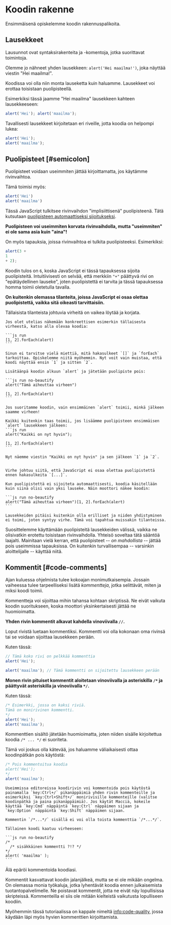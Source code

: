 # Koodin rakenne

Ensimmäisenä opiskelemme koodin rakennuspalikoita.

## Lausekkeet

Lausunnot ovat syntaksirakenteita ja -komentoja, jotka suorittavat toimintoja.

Olemme jo nähneet yhden lausekkeen: `alert('Hei maailma!')`, joka näyttää viestin "Hei maailma!".

Koodissa voi olla niin monta lauseketta kuin haluamme. Lausekkeet voi erottaa toisistaan puolipisteellä.

Esimerkiksi tässä jaamme "Hei maailma" lausekkeen kahteen lausekkeeseen:

```js run no-beautify
alert('Hei'); alert('maailma');
```

Tavallisesti lausekkeet kirjoitetaan eri riveille, jotta koodia on helpompi lukea:

```js run no-beautify
alert('Hei');
alert('maailma');
```

## Puolipisteet [#semicolon]

Puolipisteet voidaan useimmiten jättää kirjoittamatta, jos käytämme rivinvaihtoa.

Tämä toimisi myös:

```js run no-beautify
alert('Hei')
alert('maailma')
```

Tässä JavaScript tulkitsee rivinvaihdon "implisiittisenä" puolipisteenä. Tätä kutsutaan [puolipisteen automaattiseksi sijoitukseksi](https://tc39.github.io/ecma262/#sec-automatic-semicolon-insertion).

**Puolipisteen voi useimmiten korvata rivinvaihdolla, mutta "useimmiten" ei ole sama asia kuin "aina"!**

On myös tapauksia, joissa rivinvaihtoa ei tulkita puolipisteeksi. Esimerkiksi:

```js run no-beautify
alert(3 +
1
+ 2);
```

Koodin tulos on `6`, koska JavaScript ei tässä tapauksessa sijoita puolipisteitä. Intuitiivisesti on selvää, että merkkiin `"+"` päättyvä rivi on "epätäydellinen lauseke", joten puolipistettä ei tarvita ja tässä tapauksessa homma toimii oletetulla tavalla.

**On kuitenkin olemassa tilanteita, joissa JavaScript ei osaa olettaa puolipistettä, vaikka sitä oikeasti tarvittaisiin.**

Tällaisista tilanteista johtuvia virheitä on vaikea löytää ja korjata.

````smart header="Esimerkki virheestä"
Jos olet utelias näkemään konkreettisen esimerkin tällaisesta virheestä, katso alla olevaa koodia:

```js run
[1, 2].forEach(alert)
```

Sinun ei tarvitse vielä miettiä, mitä hakasulkeet `[]` ja `forEach` tarkoittaa. Opiskelemme niitä myöhemmin. Nyt voit vain muistaa, että koodi näyttää ensin `1` ja sitten `2`.

Lisätäänpä koodin alkuun `alert` ja jätetään puolipiste pois:

```js run no-beautify
alert("Tämä aiheuttaa virheen")

[1, 2].forEach(alert)
```

Jos suoritamme koodin, vain ensimmäinen `alert` toimii, minkä jälkeen saamme virheen!

Kaikki kuitenkin taas toimii, jos lisäämme puolipisteen ensimmäisen `alert` lausekkeen jälkeen:
```js run
alert("Kaikki on nyt hyvin");

[1, 2].forEach(alert)  
```

Nyt näemme viestin "Kaikki on nyt hyvin" ja sen jälkeen `1` ja `2`.


Virhe johtuu siitä, että JavaScript ei osaa olettaa puolipistettä ennen hakasulkeita `[...]`.

Kun puolipistettä ei sijoiteta automaattisesti, koodia käsitellään kuin siinä olisi vain yksi lauseke. Näin moottori näkee koodin:

```js run no-beautify
alert("Tämä aiheuttaa virheen")[1, 2].forEach(alert)
```

Lausekkeiden pitäisi kuitenkin olla erilliset ja niiden yhdistyminen ei toimi, joten syntyy virhe. Tämä voi tapahtua muissakin tilanteissa.
````

Suosittelemme käyttämään puolipisteitä lausekkeiden välissä, vaikka ne olisivatkin erotettu toisistaan rivinvaihdolla. Yhteisö soveltaa tätä sääntöä laajalti. Mainitaan vielä kerran, että puolipisteet -- *on mahdollista* -- jättää pois useimmissa tapauksissa. On kuitenkin turvallisempaa -- varsinkin aloittelijalle -- käyttää niitä.

## Kommentit [#code-comments]

Ajan kuluessa ohjelmista tulee kokoajan monimutkaisempia. Jossain vaiheessa tulee tarpeelliseksi lisätä *kommentteja*, jotka selittävät, miten ja miksi koodi toimii.

Kommentteja voi sijoittaa mihin tahansa kohtaan skriptissä. Ne eivät vaikuta koodin suoritukseen, koska moottori yksinkertaisesti jättää ne huomioimatta.

**Yhden rivin kommentit alkavat kahdella vinoviivalla `//`.**

Loput rivistä luetaan kommentiksi. Kommentti voi olla kokonaan oma rivinsä tai se voidaan sijoittaa lausekkeen perään.

Kuten tässä:
```js run
// Tämä koko rivi on pelkkää kommenttia
alert('Hei');

alert('maailma'); // Tämä kommentti on sijoitettu lausekkeen perään
```

**Monen rivin pituiset kommentit aloitetaan vinoviivalla ja asteriskilla <code>/&#42;</code> ja päättyvät asteriskilla ja vinoviivalla <code>&#42;/</code>.**

Kuten tässä:

```js run
/* Esimerkki, jossa on kaksi riviä.
Tämä on monirivinen kommentti.
*/
alert('Hei');
alert('maailma');
```

Kommenttien sisältö jätetään huomioimatta, joten niiden sisälle kirjoitettua koodia <code>/&#42; ... &#42;/</code> ei suoriteta.

Tämä voi joskus olla kätevää, jos haluamme väliaikaisesti ottaa koodinpätkän pois käytöstä:

```js run
/* Pois kommentoitua koodia
alert('Hei');
*/
alert('maailma');
```

```smart header="Käytä pikanäppäimiä!"
Useimmissa editoreissa koodirivin voi kommentoida pois käytöstä painamalla `key:Ctrl+/` pikanäppäimiä yhden rivin kommenteille ja esimerkiksi `key:Ctrl+Shift+/` monirivisille kommenteille (valitse koodinpätkä ja paina pikanäppäimiä). Jos käytät Macciä, kokeile käyttää `key:Cmd` näppäintä `key:Ctrl` näppäimen sijaan ja `key:Option` näppäintä `key:Shift` näppäimen sijaan.
```

````warn header="Sisäkkäisiä kommentteja ei tueta!"
Kommentin `/*...*/` sisällä ei voi olla toista kommenttia `/*...*/`.

Tällainen koodi kaatuu virheeseen:

```js run no-beautify
/*
  /* sisäkkäinen kommentti ?!? */
*/
alert( 'maailma' );
```
````

Älä epäröi kommentoida koodiasi.

Kommentit kasvattavat koodin jalanjälkeä, mutta se ei ole mikään ongelma. On olemassa monia työkaluja, jotka lyhentävät koodia ennen julkaisemista tuotantopalvelimelle. Ne poistavat kommentit, jotta ne eivät näy lopullisissa skripteissä. Kommenteilla ei siis ole mitään kielteistä vaikutusta lopulliseen koodiin.

Myöhemmin tässä tutoriaalissa on kappale nimeltä <info:code-quality>, jossa käydään läpi myös hyvien kommenttien kirjoittamista.
